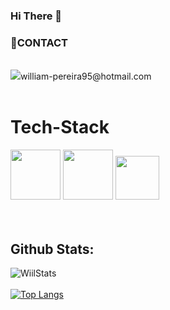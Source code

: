 ### Hi There 👋 
<h3>📲CONTACT</h3>
<br>
<img src="https://img.shields.io/badge/Gmail-D14836?style=for-the-badge&logo=gmail&logoColor=white"/>william-pereira95@hotmail.com
<br>
<br>

<h1> Tech-Stack</h1>
<div display- inline-block>
<img width="80px" height="80px" src="https://user-images.githubusercontent.com/25181517/192158954-f88b5814-d510-4564-b285-dff7d6400dad.png"/>
<img width="80px" height="80px" src="https://user-images.githubusercontent.com/25181517/183898674-75a4a1b1-f960-4ea9-abcb-637170a00a75.png"/>
<img width="70px" height="70px" src="https://user-images.githubusercontent.com/25181517/117447155-6a868a00-af3d-11eb-9cfe-245df15c9f3f.png"/>
</div>
<br>
<br>
<h2>Github Stats:</h3>

![WiilStats](https://github-readme-stats.vercel.app/api?username=wiilhp22&show_icons=true&theme=highcontrast)
<br>
<br>
[![Top Langs](https://github-readme-stats.vercel.app/api/top-langs/?username=Wiilhp22)](https://github.com/anuraghazra/github-readme-stats)
